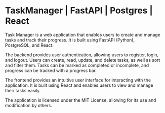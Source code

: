 # TaskManager | FastAPI | Postgres | React

Task Manager is a web application that enables users to create and manage tasks and track their progress. It is built using FastAPI (Python), PostgreSQL, and React.

The backend provides user authentication, allowing users to register, login, and logout. Users can create, read, update, and delete tasks, as well as sort and filter them. Tasks can be marked as completed or incomplete, and progress can be tracked with a progress bar.

The frontend provides an intuitive user interface for interacting with the application. It is built using React and enables users to view and manage their tasks easily.

The application is licensed under the MIT License, allowing for its use and modification by others.